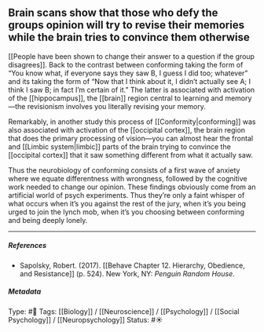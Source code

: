 ## Brain scans show that those who defy the groups opinion will try to revise their memories while the brain tries to convince them otherwise # 

[[People have been shown to change their answer to a question if the group disagrees]]. Back to the contrast between conforming taking the form of “You know what, if everyone says they saw B, I guess I did too; whatever” and its taking the form of “Now that I think about it, I didn’t actually see A; I think I saw B; in fact I’m certain of it.” The latter is associated with activation of the [[hippocampus]], the [[brain]] region central to learning and memory—the revisionism involves you literally revising your memory.

Remarkably, in another study this process of [[Conformity|conforming]] was also associated with activation of the [[occipital cortex]], the brain region that does the primary processing of vision—you can almost hear the frontal and [[Limbic system|limbic]] parts of the brain trying to convince the [[occipital cortex]] that it saw something different from what it actually saw. 

Thus the neurobiology of conforming consists of a first wave of anxiety where we equate differentness with wrongness, followed by the cognitive work needed to change our opinion. These findings obviously come from an artificial world of psych experiments. Thus they’re only a faint whisper of what occurs when it’s you against the rest of the jury, when it’s you being urged to join the lynch mob, when it’s you choosing between conforming and being deeply lonely.

___

##### References

- Sapolsky, Robert. (2017). [[Behave Chapter 12. Hierarchy, Obedience, and Resistance]] (p. 524). New York, NY: _Penguin Random House_. 

##### Metadata

Type: #🔴 
Tags: [[Biology]] / [[Neuroscience]] / [[Psychology]] / [[Social Psychology]] / [[Neuropsychology]] 
Status: #☀️ 